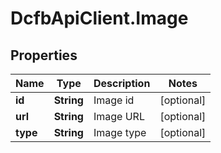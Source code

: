# DcfbApiClient.Image

## Properties
Name | Type | Description | Notes
------------ | ------------- | ------------- | -------------
**id** | **String** | Image id | [optional] 
**url** | **String** | Image URL | [optional] 
**type** | **String** | Image type | [optional] 


